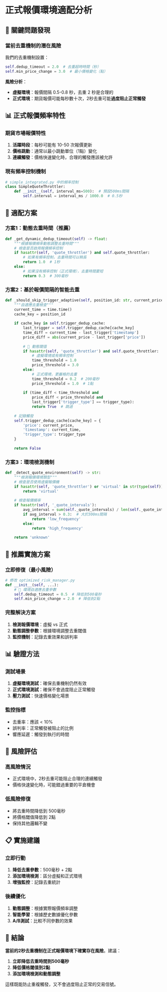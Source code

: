 # 正式報價環境適配分析

## 🚨 關鍵問題發現

### 當前去重機制的潛在風險

我們的去重機制設置：
```python
self.dedup_timeout = 2.0  # 去重超時時間（秒）
self.min_price_change = 3.0  # 最小價格變化（點）
```

**風險分析**：
- **虛擬環境**：報價間隔 0.5-0.8 秒，去重 2 秒是合理的
- **正式環境**：期貨報價可能每秒數十次，2秒去重可能**過度阻止正常觸發**

## 📊 正式報價頻率特性

### 期貨市場報價特性
1. **活躍時段**：每秒可能有 10-50 次報價更新
2. **價格跳動**：通常以最小跳動單位（1點）變化
3. **連續觸發**：價格快速變化時，合理的觸發應該被允許

### 現有頻率控制機制
```python
# simple_integrated.py 中的頻率控制
class SimpleQuoteThrottler:
    def __init__(self, interval_ms=500):  # 預設500ms間隔
        self.interval = interval_ms / 1000.0  # 0.5秒
```

## 🔧 適配方案

### 方案1：動態去重時間（推薦）
```python
def _get_dynamic_dedup_timeout(self) -> float:
    """根據報價頻率動態調整去重時間"""
    # 檢查是否啟用報價頻率控制
    if hasattr(self, 'quote_throttler') and self.quote_throttler:
        # 如果有頻率控制，去重時間可以稍長
        return 1.0  # 1秒
    else:
        # 如果沒有頻率控制（正式環境），去重時間要短
        return 0.3  # 300毫秒
```

### 方案2：基於報價間隔的智能去重
```python
def _should_skip_trigger_adaptive(self, position_id: str, current_price: float, trigger_type: str) -> bool:
    """自適應去重檢查"""
    current_time = time.time()
    cache_key = position_id
    
    if cache_key in self.trigger_dedup_cache:
        last_trigger = self.trigger_dedup_cache[cache_key]
        time_diff = current_time - last_trigger['timestamp']
        price_diff = abs(current_price - last_trigger['price'])
        
        # 🔧 動態閾值
        if hasattr(self, 'quote_throttler') and self.quote_throttler:
            # 虛擬環境或有頻率控制
            time_threshold = 1.0
            price_threshold = 3.0
        else:
            # 正式環境，更嚴格的去重
            time_threshold = 0.2  # 200毫秒
            price_threshold = 1.0  # 1點
        
        if (time_diff < time_threshold and 
            price_diff < price_threshold and 
            last_trigger['trigger_type'] == trigger_type):
            return True  # 跳過
    
    # 記錄觸發
    self.trigger_dedup_cache[cache_key] = {
        'price': current_price,
        'timestamp': current_time,
        'trigger_type': trigger_type
    }
    
    return False
```

### 方案3：環境檢測機制
```python
def _detect_quote_environment(self) -> str:
    """檢測報價環境類型"""
    # 檢查是否使用虛擬報價機
    if hasattr(self, 'quote_throttler') or 'virtual' in str(type(self)).lower():
        return 'virtual'
    
    # 檢查報價頻率
    if hasattr(self, '_quote_intervals'):
        avg_interval = sum(self._quote_intervals) / len(self._quote_intervals)
        if avg_interval > 0.3:  # 大於300ms間隔
            return 'low_frequency'
        else:
            return 'high_frequency'
    
    return 'unknown'
```

## 🎯 推薦實施方案

### 立即修復（最小風險）
```python
# 修改 optimized_risk_manager.py
def __init__(self, ...):
    # 🔧 環境自適應去重參數
    self.dedup_timeout = 0.5  # 降低到500毫秒
    self.min_price_change = 2.0  # 降低到2點
```

### 完整解決方案
1. **檢測報價環境**：虛擬 vs 正式
2. **動態調整參數**：根據環境調整去重閾值
3. **監控機制**：記錄去重效果和誤判率

## 📊 驗證方法

### 測試場景
1. **虛擬環境測試**：確保去重機制仍然有效
2. **正式環境測試**：確保不會過度阻止正常觸發
3. **壓力測試**：快速價格變化場景

### 監控指標
- 去重率：應該 < 10%
- 誤判率：正常觸發被阻止的比例
- 響應延遲：觸發到執行的時間

## 🚨 風險評估

### 高風險情況
- 正式環境中，2秒去重可能阻止合理的連續觸發
- 價格快速變化時，可能錯過重要的平倉機會

### 低風險修復
- 將去重時間降低到 500毫秒
- 將價格閾值降低到 2點
- 保持其他邏輯不變

## 📋 實施建議

### 立即行動
1. **降低去重參數**：500毫秒 + 2點
2. **添加環境檢測**：區分虛擬和正式環境
3. **增強監控**：記錄去重統計

### 後續優化
1. **動態調整**：根據實際報價頻率調整
2. **智能學習**：根據歷史數據優化參數
3. **A/B測試**：比較不同參數的效果

## 🎯 結論

**當前的2秒去重機制在正式報價環境下確實存在風險**。建議：

1. **立即降低去重時間到500毫秒**
2. **降低價格閾值到2點**
3. **添加環境檢測和動態調整**

這樣既能防止重複觸發，又不會過度阻止正常的交易信號。
